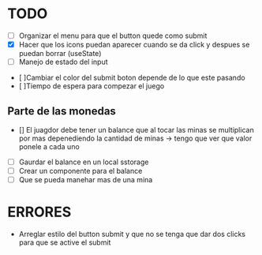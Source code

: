 # TODO

- [ ] Organizar el menu para que el button quede como submit
- [x] Hacer que los icons puedan aparecer cuando se da click y despues se puedan borrar (useState)
- [ ] Manejo de estado del input
- [ ]Cambiar el color del submit boton depende de lo que este pasando
- [ ]Tiempo de espera para compezar el juego

## Parte de las monedas
- [] El juagdor debe tener un balance que al tocar las minas se multiplican por mas depenediendo la cantidad de minas
    -> tengo que ver que valor ponele a cada uno
- [ ] Gaurdar el balance en un local sstorage 
- [ ] Crear un componente para el balance
- [ ] Que se pueda manehar mas de una mina

# ERRORES

- Arreglar estilo del button submit y que no se tenga que dar dos clicks para que se active el submit

